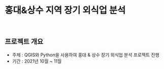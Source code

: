 # 홍대&상수 지역 장기 외식업 분석
<br/>

## 프로젝트 개요

- 주제 : QGIS와 Python을 사용하여 홍대 & 상수 장기 외식업 분석 프로젝트 진행
- 기간 : 2021년 10월 ~ 11월
